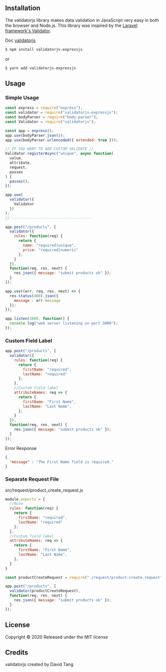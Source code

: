 ## Installation

The validatorjs library makes data validation in JavaScript very easy in both the browser and Node.js.
This library was inspired by the [Laravel framework's Validator](http://laravel.com/docs/validation).

Doc [validatorjs](https://github.com/skaterdav85/validatorjs)


```sh
$ npm install validatorjs-expressjs
```

or

```sh
$ yarn add validatorjs-expressjs
```

## Usage

### Simple Usage

```javascript
const express = require("express");
const validator = require("validatorjs-expressjs");
const bodyParser = require("body-parser");
const Validator = require("validatorjs");

const app = express();
app.use(bodyParser.json());
app.use(bodyParser.urlencoded({ extended: true }));

// IF YOU WANT TO ADD CUSTOM VALIDATE //
Validator.registerAsync("unique", async function(
  value,
  attribute,
  request,
  passes
) {
  passes();
});

app.use(
  validator({
    Validator
  })
);
// ------------------------------------

app.post("/products", [
  validator({
    rules: function(req) {
      return {
        name: "required|unique",
        price: "required|numeric"
      };
    }
  }),
  function(req, res, next) {
    res.json({ message: "submit products ok" });
  }
]);

app.use((err, req, res, next) => {
  res.status(400).json({
    message : err.message
  });
});

app.listen(3000, function() {
  console.log("web server listening on port 3000");
});
```

### Custom Field Label

```javascript
app.post("/products", [
  validator({
    rules: function(req) {
      return {
        firstName: "required",
        lastName: "required"
      };
    },
    //Custom field label
    attributeNames: req => {
      return {
        firstName: "First Name",
        lastName: "Last Name",
      };
    }
  }),
  function(req, res, next) {
    res.json({ message: "submit products ok" });
  }
]);
```

Error Response

```json
{
  "message" : "The First Name field is required."
}
```


###  Separate Request File

src/request/product_create_request.js
```javascript
module.exports = {
  //Rule
  rules: function(req) {
    return {
      firstName: "required",
      lastName: "required"
    };
  },
  //Custom field label
  attributeNames: req => {
    return {
      firstName: "First Name",
      lastName: "Last Name",
    };
  }
}
```

```javascript
const productCreateRequest = require("./request/product-create.request");

app.post("/products", [
  validator(productCreateRequest),
  function(req, res, next) {
    res.json({ message: "submit products ok" });
  }
]);
```

## License

Copyright © 2020 Released under the MIT license

## Credits

validatorjs created by David Tang
